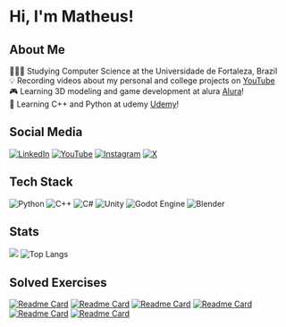 # Hi, I'm Matheus!

## About Me

👩🏻‍🎓 Studying Computer Science at the Universidade de Fortaleza, Brazil <br/>
💡 Recording videos about my personal and college projects on [YouTube](https://www.youtube.com/@matheusnajal) <br/>
🎮 Learning 3D modeling and game development at alura [Alura](https://www.alura.com.br/)!<br/>
💭 Learning C++ and Python at udemy [Udemy](https://www.udemy.com/)!

## Social Media

[![LinkedIn](https://img.shields.io/badge/linkedin-%230077B5.svg?style=for-the-badge&logo=linkedin&logoColor=white)](https://www.linkedin.com/in/matheus-najal-cruz-ba20b3296/) [![YouTube](https://img.shields.io/badge/YouTube-%23FF0000.svg?style=for-the-badge&logo=YouTube&logoColor=white)](https://www.youtube.com/@matheusnajal) [![Instagram](https://img.shields.io/badge/Instagram-%23E4405F.svg?style=for-the-badge&logo=Instagram&logoColor=white)](https://www.instagram.com/matheusnajal/) [![X](https://img.shields.io/badge/X-%23000000.svg?style=for-the-badge&logo=X&logoColor=white)](https://x.com/matheusnajal)

## Tech Stack

![Python](https://img.shields.io/badge/python-3670A0?style=for-the-badge&logo=python&logoColor=ffdd54) ![C++](https://img.shields.io/badge/C%2B%2B-00599C?style=for-the-badge&logo=c%2B%2B&logoColor=white) ![C#](https://img.shields.io/badge/c%23-%23239120.svg?style=for-the-badge&logo=csharp&logoColor=white) ![Unity](https://img.shields.io/badge/unity-%23000000.svg?style=for-the-badge&logo=unity&logoColor=white) ![Godot Engine](https://img.shields.io/badge/GODOT-%23FFFFFF.svg?style=for-the-badge&logo=godot-engine) ![Blender](https://img.shields.io/badge/blender-%23F5792A.svg?style=for-the-badge&logo=blender&logoColor=white)

## Stats

![](https://github-readme-stats.vercel.app/api?username=matheusnajal&show_icons=true&theme=algolia&line_height=20) ![Top Langs](https://github-readme-stats.vercel.app/api/top-langs/?username=matheusnajal&layout=compact&theme=algolia)

## Solved Exercises

[![Readme Card](https://github-readme-stats.vercel.app/api/pin/?username=matheusnajal&repo=Beecrowd&theme=algolia)](https://github.com/matheusnajal/Beecrowd) [![Readme Card](https://github-readme-stats.vercel.app/api/pin/?username=matheusnajal&repo=LeetCode&theme=algolia)](https://github.com/matheusnajal/LeetCode) [![Readme Card](https://github-readme-stats.vercel.app/api/pin/?username=matheusnajal&repo=100-Days-Of-Code&theme=algolia)](https://github.com/matheusnajal/100-Days-Of-Code.git) [![Readme Card](https://github-readme-stats.vercel.app/api/pin/?username=matheusnajal&repo=Depths-of-the-Mind&theme=algolia)](https://github.com/matheusnajal/Depths-of-the-Mind.git) [![Readme Card](https://github-readme-stats.vercel.app/api/pin/?username=matheusnajal&repo=CPlusPlus-Training&theme=algolia)](https://github.com/matheusnajal/CPlusPlus-Training.git) [![Readme Card](https://github-readme-stats.vercel.app/api/pin/?username=matheusnajal&repo=Blender-Training&theme=algolia)](https://github.com/matheusnajal/Blender-Training.git)
